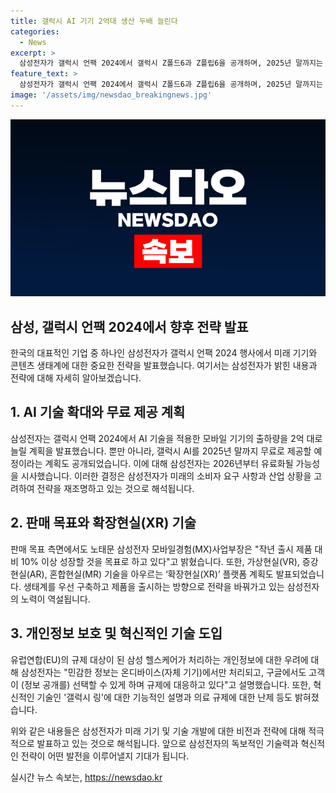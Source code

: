 ```yaml
---
title: 갤럭시 AI 기기 2억대 생산 두배 늘린다
categories:
  - News
excerpt: >
  삼성전자가 갤럭시 언팩 2024에서 갤럭시 Z폴드6과 Z플립6을 공개하며, 2025년 말까지는 무료로 갤럭시 AI를 제공하겠다고 밝혔다. 2026년부터는 유료화할 예정으로, 콘텐츠 생태계에 중점을 두고 판매 목표를 10% 이상으로 하고 있는 등 기대된다. 또한, 가상현실, 증강현실, 혼합현실 기술을 아우르는 확장현실(XR) 플랫폼 계획과 갤럭시 링 스마트 반지의 기능 등이 소개되었다. 노태문 삼성전자 모바일경험사업부장은 민감 데이터 처리와 의료 규제 통과 여부 등에 대해 설명했다. 
feature_text: >
  삼성전자가 갤럭시 언팩 2024에서 갤럭시 Z폴드6과 Z플립6을 공개하며, 2025년 말까지는 무료로 갤럭시 AI를 제공하겠다고 밝혔다. 2026년부터는 유료화할 예정으로, 콘텐츠 생태계에 중점을 두고 판매 목표를 10% 이상으로 하고 있는 등 기대된다. 또한, 가상현실, 증강현실, 혼합현실 기술을 아우르는 확장현실(XR) 플랫폼 계획과 갤럭시 링 스마트 반지의 기능 등이 소개되었다. 노태문 삼성전자 모바일경험사업부장은 민감 데이터 처리와 의료 규제 통과 여부 등에 대해 설명했다. 
image: '/assets/img/newsdao_breakingnews.jpg'
---
```


<p><img src="/assets/img/newsdao_breakingnews.jpg" alt="implanttips 속보" /></p>

<h2>삼성, 갤럭시 언팩 2024에서 향후 전략 발표</h2>

<p data-ke-size="size16">한국의 대표적인 기업 중 하나인 삼성전자가 갤럭시 언팩 2024 행사에서 미래 기기와 콘텐츠 생태계에 대한 중요한 전략을 발표했습니다. 여기서는 삼성전자가 밝힌 내용과 전략에 대해 자세히 알아보겠습니다.</p>

<h2>1. AI 기술 확대와 무료 제공 계획</h2>

<p data-ke-size="size16">삼성전자는 갤럭시 언팩 2024에서 AI 기술을 적용한 모바일 기기의 출하량을 2억 대로 늘릴 계획을 발표했습니다. 뿐만 아니라, 갤럭시 AI를 2025년 말까지 무료로 제공할 예정이라는 계획도 공개되었습니다. 이에 대해 삼성전자는 2026년부터 유료화될 가능성을 시사했습니다. 이러한 결정은 삼성전자가 미래의 소비자 요구 사항과 산업 상황을 고려하여 전략을 재조명하고 있는 것으로 해석됩니다.</p>

<h2>2. 판매 목표와 확장현실(XR) 기술</h2>

<p data-ke-size="size16">판매 목표 측면에서도 노태문 삼성전자 모바일경험(MX)사업부장은 "작년 출시 제품 대비 10% 이상 성장할 것을 목표로 하고 있다"고 밝혔습니다. 또한, 가상현실(VR), 증강현실(AR), 혼합현실(MR) 기술을 아우르는 ‘확장현실(XR)’ 플랫폼 계획도 발표되었습니다. 생태계를 우선 구축하고 제품을 출시하는 방향으로 전략을 바꿔가고 있는 삼성전자의 노력이 역설됩니다.</p>

<h2>3. 개인정보 보호 및 혁신적인 기술 도입</h2>

<p data-ke-size="size16">유럽연합(EU)의 규제 대상이 된 삼성 헬스케어가 처리하는 개인정보에 대한 우려에 대해 삼성전자는 "민감한 정보는 온디바이스(자체 기기)에서만 처리되고, 구글에서도 고객이 (정보 공개를) 선택할 수 있게 하며 규제에 대응하고 있다"고 설명했습니다. 또한, 혁신적인 기술인 '갤럭시 링'에 대한 기능적인 설명과 의료 규제에 대한 난제 등도 밝혀졌습니다.</p>

<p data-ke-size="size16">위와 같은 내용들은 삼성전자가 미래 기기 및 기술 개발에 대한 비전과 전략에 대해 적극적으로 발표하고 있는 것으로 해석됩니다. 앞으로 삼성전자의 독보적인 기술력과 혁신적인 전략이 어떤 발전을 이루어낼지 기대가 됩니다.</p>
실시간 뉴스 속보는, <a href="https://newsdao.kr" rel="dofollow">https://newsdao.kr</a>


